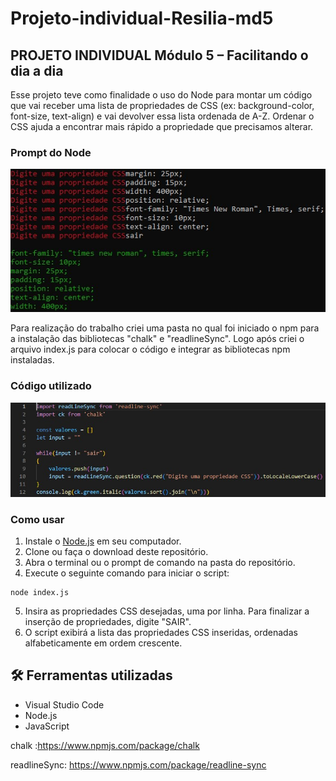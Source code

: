 # Projeto-individual-Resilia-md5

## PROJETO INDIVIDUAL Módulo 5 – Facilitando o dia a dia

Esse projeto teve como finalidade o uso do Node para montar um código que vai receber uma lista de propriedades de CSS (ex: background-color, font-size, text-align) e vai devolver essa lista ordenada de A-Z. Ordenar o CSS ajuda a encontrar mais rápido a propriedade que precisamos alterar.

### Prompt do Node 
![imagem Node Prompt](./img/print_prompt.jpg)

Para realização do trabalho criei uma pasta no qual foi iniciado o npm para a instalação das bibliotecas "chalk" e "readlineSync". Logo após criei o arquivo index.js para colocar o código e integrar as bibliotecas npm instaladas.

### Código utilizado
![imagem do código utilizado](./img/print_VScode.jpg)

### Como usar

1. Instale o [Node.js](https://nodejs.org/en/) em seu computador.
2. Clone ou faça o download deste repositório.
3. Abra o terminal ou o prompt de comando na pasta do repositório.
4. Execute o seguinte comando para iniciar o script:

```
node index.js
```

5. Insira as propriedades CSS desejadas, uma por linha. Para finalizar a inserção de propriedades, digite "SAIR".
6. O script exibirá a lista das propriedades CSS inseridas, ordenadas alfabeticamente em ordem crescente.

## :hammer_and_wrench: Ferramentas utilizadas
* Visual Studio Code
* Node.js
* JavaScript

chalk :https://www.npmjs.com/package/chalk

readlineSync: https://www.npmjs.com/package/readline-sync
